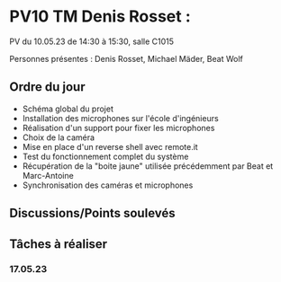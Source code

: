 # PV10 TM Denis Rosset :
PV du 10.05.23 de 14:30 à 15:30, salle C1015

Personnes présentes : Denis Rosset, Michael Mäder, Beat Wolf

## Ordre du jour
- Schéma global du projet
- Installation des microphones sur l'école d'ingénieurs
- Réalisation d'un support pour fixer les microphones
- Choix de la caméra
- Mise en place d'un reverse shell avec remote.it
- Test du fonctionnement complet du système 
- Récupération de la "boite jaune" utilisée précédemment par Beat et Marc-Antoine
- Synchronisation des caméras et microphones

## Discussions/Points soulevés

## Tâches à réaliser
### 17.05.23